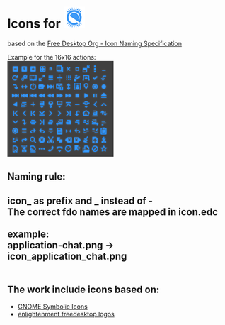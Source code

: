 Icons for ![e](https://github.com/wfx/eicons/blob/master/places/48/icon_start_here.png "e")
======
based on the [Free Desktop Org - Icon Naming Specification](http://standards.freedesktop.org/icon-naming-spec/icon-naming-spec-latest.html "standards.freedesktop.org")

Example for the 16x16 actions:<br>
![actions at 16x16](https://github.com/wfx/eicons/blob/master/data/actions_16.png "some actions icon")

Naming rule:
------
icon_ as prefix and _ instead of -<br>
The correct fdo names are mapped in icon.edc<br>
<br>
example:<br>
    application-chat.png -> icon_application_chat.png<br>
<br>
<br>
The work include icons based on:
-------
*  [GNOME Symbolic Icons](https://github.com/GNOME/gnome-icon-theme-symbolic "github.com")
*  [enlightenment freedesktop logos](http://enlightenment.freedesktop.org/logos.php "enlightenment.freedesktop.org")
